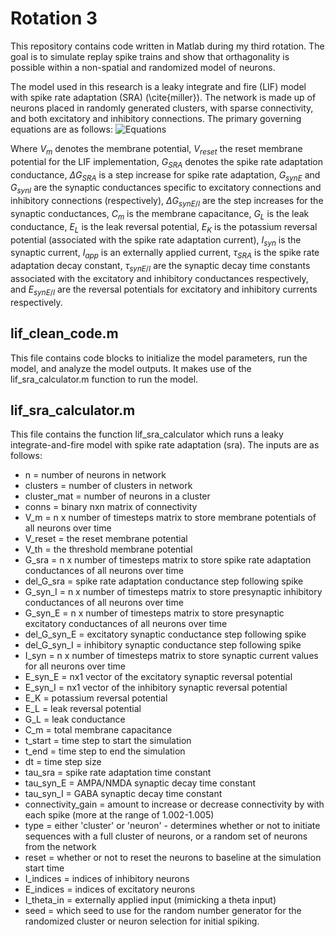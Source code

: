 # Rotation 3
 This repository contains code written in Matlab during my third rotation. The goal is to simulate replay spike trains and show that orthagonality is possible within a non-spatial and randomized model of neurons.
 
 The model used in this research is a leaky integrate and fire (LIF) model with spike rate adaptation (SRA) (\cite{miller}). The network is made up of neurons placed in randomly generated clusters, with sparse connectivity, and both excitatory and inhibitory connections. The primary governing equations are as follows:
 ![Equations](https://github.com/hfgem/PhD-Code/tree/master/rotation_3/images/equations.png)
 
 Where $V_m$ denotes the membrane potential, $V_{reset}$ the reset membrane potential for the LIF implementation, $G_{SRA}$ denotes the spike rate adaptation conductance, $\Delta G_{SRA}$ is a step increase for spike rate adaptation, $G_{synE}$ and $G_{synI}$ are the synaptic conductances specific to excitatory connections and inhibitory connections (respectively), $\Delta G_{synE/I}$ are the step increases for the synaptic conductances, $C_m$ is the membrane capacitance, $G_L$ is the leak conductance, $E_L$ is the leak reversal potential, $E_K$ is the potassium reversal potential (associated with the spike rate adaptation current), $I_{syn}$ is the synaptic current, $I_{app}$ is an externally applied current, $\tau_{SRA}$ is the spike rate adaptation decay constant, $\tau_{synE/I}$ are the synaptic decay time constants associated with the excitatory and inhibitory conductances respectively, and $E_{synE/I}$ are the reversal potentials for excitatory and inhibitory currents respectively.
 
 
 
 

 ## lif_clean_code.m
 This file contains code blocks to initialize the model parameters, run the model, and analyze the model outputs. It makes use of the lif_sra_calculator.m function to run the model.
 
 ## lif_sra_calculator.m
 This file contains the function lif_sra_calculator which runs a leaky integrate-and-fire model with spike rate adaptation (sra). The inputs are as follows:
 * n = number of neurons in network
 * clusters = number of clusters in network
 * cluster_mat = number of neurons in a cluster
 * conns = binary nxn matrix of connectivity
 * V_m = n x number of timesteps matrix to store membrane potentials of all neurons over time
 * V_reset = the reset membrane potential
 * V_th = the threshold membrane potential
 * G_sra = n x number of timesteps matrix to store spike rate adaptation conductances of all neurons over time
 * del_G_sra = spike rate adaptation conductance step following spike
 * G_syn_I = n x number of timesteps matrix to store presynaptic inhibitory conductances of all neurons over time
 * G_syn_E = n x number of timesteps matrix to store presynaptic excitatory conductances of all neurons over time
 * del_G_syn_E = excitatory synaptic conductance step following spike
 * del_G_syn_I = inhibitory synaptic conductance step following spike
 * I_syn = n x number of timesteps matrix to store synaptic current values for all neurons over time
 * E_syn_E = nx1 vector of the excitatory synaptic reversal potential
 * E_syn_I = nx1 vector of the inhibitory synaptic reversal potential
 * E_K = potassium reversal potential
 * E_L = leak reversal potential
 * G_L = leak conductance
 * C_m = total membrane capacitance
 * t_start = time step to start the simulation
 * t_end = time step to end the simulation
 * dt = time step size
 * tau_sra = spike rate adaptation time constant
 * tau_syn_E = AMPA/NMDA synaptic decay time constant
 * tau_syn_I = GABA synaptic decay time constant
 * connectivity_gain = amount to increase or decrease connectivity by with each spike (more at the range of 1.002-1.005)
 * type = either 'cluster' or 'neuron' - determines whether or not to initiate sequences with a full cluster of neurons, or a random set of neurons from the network
 * reset = whether or not to reset the neurons to baseline at the simulation start time
 * I_indices = indices of inhibitory neurons
 * E_indices = indices of excitatory neurons
 * I_theta_in = externally applied input (mimicking a theta input)
 * seed = which seed to use for the random number generator for the randomized cluster or neuron selection for initial spiking.